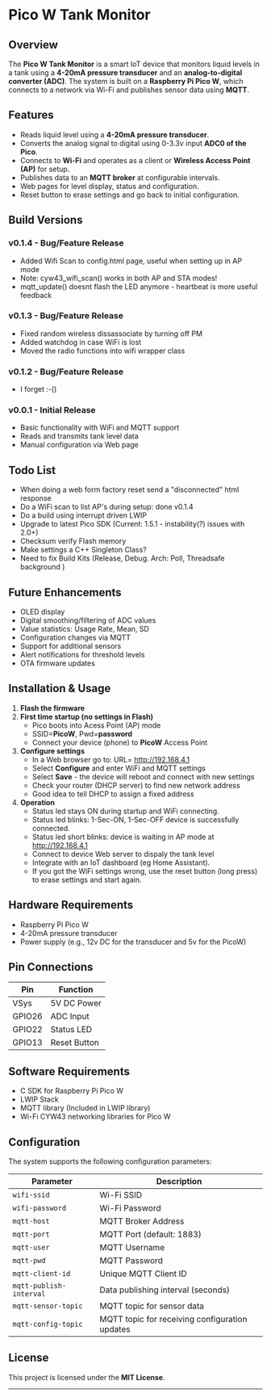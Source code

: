 # Pico W Tank Monitor

## Overview

The **Pico W Tank Monitor** is a smart IoT device that monitors liquid levels in a tank using a **4-20mA pressure transducer** and an **analog-to-digital converter (ADC)**. The system is built on a **Raspberry Pi Pico W**, which connects to a network via Wi-Fi and publishes sensor data using **MQTT**.

## Features

- Reads liquid level using a **4-20mA pressure transducer**.
- Converts the analog signal to digital using 0-3.3v input **ADC0 of the Pico**.
- Connects to **Wi-Fi** and operates as a client or **Wireless Access Point (AP)** for setup.
- Publishes data to an **MQTT broker** at configurable intervals.
- Web pages for level display, status and configuration.
- Reset button to erase settings and go back to initial configuration.

## Build Versions

### v0.1.4 - Bug/Feature Release

- Added Wifi Scan to config.html page, useful when setting up in AP mode
- Note: cyw43_wifi_scan() works in both AP and STA modes!
- mqtt_update() doesnt flash the LED anymore - heartbeat is more useful feedback

### v0.1.3 - Bug/Feature Release

- Fixed random wireless dissassociate by turning off PM
- Added watchdog in case WiFi is lost
- Moved the radio functions into wifi wrapper class

### v0.1.2 - Bug/Feature Release

- I forget :-()

### v0.0.1 - Initial Release

- Basic functionality with WiFi and MQTT support
- Reads and transmits tank level data
- Manual configuration via Web page

## Todo List

- When doing a web form factory reset send a "disconnected" html response
- Do a WiFi scan to list AP's during setup: done v0.1.4
- Do a build using interrupt driven LWIP
- Upgrade to latest Pico SDK (Current: 1.5.1 - instability(?) issues with 2.0+)
- Checksum verify Flash memory
- Make settings a C++ Singleton Class?
- Need to fix Build Kits (Release, Debug. Arch: Poll, Threadsafe background )

## Future Enhancements

- OLED display
- Digital smoothing/filtering of ADC values
- Value statistics: Usage Rate, Mean, SD
- Configuration changes via MQTT
- Support for additional sensors
- Alert notifications for threshold levels
- OTA firmware updates

## Installation & Usage

1. **Flash the firmware**
2. **First time startup (no settings in Flash)**
   - Pico boots into Acess Point (AP) mode
   - SSID=**PicoW**, Pwd=**password**
   - Connect your device (phone) to **PicoW** Access Point
3. **Configure settings**
   - In a Web browser go to: URL= <http://192.168.4.1>
   - Select **Configure** and enter WiFi and MQTT settings
   - Select **Save** - the device will reboot and connect with new settings
   - Check your router (DHCP server) to find new network address
   - Good idea to tell DHCP to assign a fixed address
4. **Operation**
   - Status led stays ON during startup and WiFi connecting.
   - Status led blinks: 1-Sec-ON, 1-Sec-OFF device is successfully connected.
   - Status led short blinks: device is waiting in AP mode at <http://192.168.4.1>
   - Connect to device Web server to dispaly the tank level
   - Integrate with an IoT dashboard (eg Home Assistant).
   - If you got the WiFi settings wrong, use the reset button (long press) to erase settings and start again.

## Hardware Requirements

- Raspberry Pi Pico W
- 4-20mA pressure transducer
- Power supply (e.g., 12v DC for the transducer and 5v for the PicoW)

## Pin Connections

| Pin    | Function     |
| ------ | ------------ |
| VSys   | 5V DC Power  |
| GPIO26 | ADC Input    |
| GPIO22 | Status LED   |
| GPIO13 | Reset Button |

## Software Requirements

- C SDK for Raspberry Pi Pico W
- LWIP Stack
- MQTT library (Included in LWIP library)
- Wi-Fi CYW43 networking libraries for Pico W

## Configuration

The system supports the following configuration parameters:

| Parameter               | Description                                    |
| ----------------------- | ---------------------------------------------- |
| `wifi-ssid`             | Wi-Fi SSID                                     |
| `wifi-password`         | Wi-Fi Password                                 |
| `mqtt-host`             | MQTT Broker Address                            |
| `mqtt-port`             | MQTT Port (default: 1883)                      |
| `mqtt-user`             | MQTT Username                                  |
| `mqtt-pwd`              | MQTT Password                                  |
| `mqtt-client-id`        | Unique MQTT Client ID                          |
| `mqtt-publish-interval` | Data publishing interval (seconds)             |
| `mqtt-sensor-topic`     | MQTT topic for sensor data                     |
| `mqtt-config-topic`     | MQTT topic for receiving configuration updates |

## License

This project is licensed under the **MIT License**.

---
